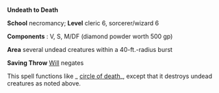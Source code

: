  **Undeath to Death**

**School** necromancy; **Level** cleric 6, sorcerer/wizard 6

**Components** : V, S, M/DF (diamond powder worth 500 gp)

**Area** several undead creatures within a 40-ft.-radius burst

**Saving Throw** [Will](../combat.html#_will) negates

This spell functions like _ [circle of death](circleOfDeath.html#_circle-of-death)_, except that it destroys undead creatures as noted above.

